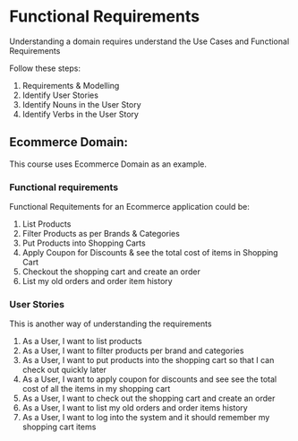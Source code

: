 # Functional Requirements

Understanding a domain requires understand the Use Cases and Functional Requirements

Follow these steps:
1. Requirements & Modelling
2. Identify User Stories
3. Identify Nouns in the User Story
4. Identify Verbs in the User Story

## Ecommerce Domain:
This course uses Ecommerce Domain as an example. 

### Functional requirements
Functional Requitements for an Ecommerce application could be:
1. List Products
2. Filter Products as per Brands & Categories
3. Put Products into Shopping Carts
4. Apply Coupon for Discounts & see the total cost of items in Shopping Cart
5. Checkout the shopping cart and create an order
6. List my old orders and order item history

### User Stories
This is another way of understanding the requirements
1. As a User, I want to list products
1. As a User, I want to filter products per brand and categories
1. As a User, I want to put products into the shopping cart so that I can check out quickly later
1. As a User, I want to apply coupon for discounts and see see the total cost of all the items in my shopping cart
1. As a User, I want to check out the shopping cart and create an order
1. As a User, I want to list my old orders and order items history
1. As a User, I want to log into the system and it should remember my shopping cart items
